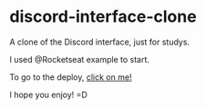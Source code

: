 # discord-interface-clone

A clone of the Discord interface, just for studys.

I used @Rocketseat example to start.

To go to the deploy, [click on me!](https://discord-clone-cauefurui.netlify.app)

I hope you enjoy! =D
